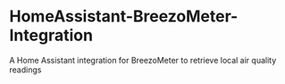 # HomeAssistant-BreezoMeter-Integration
A Home Assistant integration for BreezoMeter to retrieve local air quality readings 
